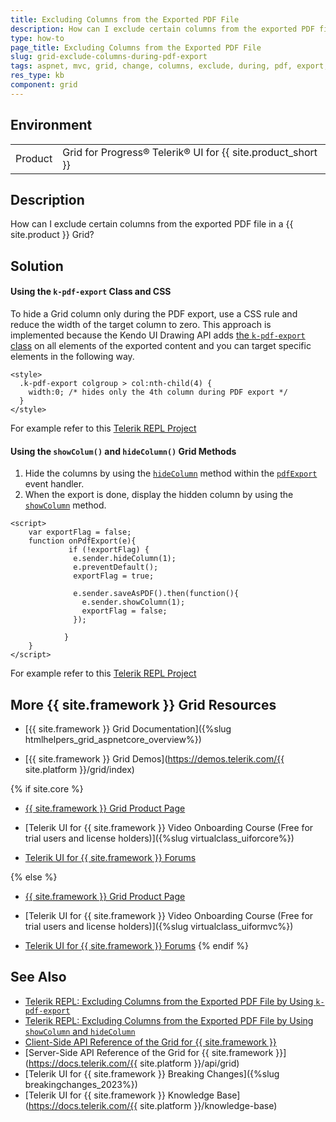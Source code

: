 ```yaml
---
title: Excluding Columns from the Exported PDF File
description: How can I exclude certain columns from the exported PDF file in a {{ site.product }} Grid?
type: how-to
page_title: Excluding Columns from the Exported PDF File
slug: grid-exclude-columns-during-pdf-export
tags: aspnet, mvc, grid, change, columns, exclude, during, pdf, export, exporting
res_type: kb
component: grid
---
```


## Environment

<table>
 <tr>
  <td>Product</td>
  <td>Grid for Progress® Telerik® UI for {{ site.product_short }} </td>
 </tr>
</table>

## Description

How can I exclude certain columns from the exported PDF file in a {{ site.product }}  Grid?

## Solution 

#### Using the `k-pdf-export` Class and CSS

To hide a Grid column only during the PDF export, use a CSS rule and reduce the width of the target column to zero. This approach is implemented because the Kendo UI Drawing API adds [the `k-pdf-export` class](https://docs.telerik.com/kendo-ui/framework/drawing/pdf-output/custom-appearance#using-the) on all elements of the exported content and you can target specific elements in the following way.

```
<style>
  .k-pdf-export colgroup > col:nth-child(4) {
    width:0; /* hides only the 4th column during PDF export */
  }
</style>

```
For example refer to this [Telerik REPL Project](https://netcorerepl.telerik.com/mGEbbFlv24kGE8ul49)


#### Using the `showColum()` and `hideColumn()` Grid Methods

1. Hide the columns by using the [`hideColumn`](https://docs.telerik.com/kendo-ui/api/javascript/ui/grid/methods/hidecolumn) method within the [`pdfExport`](https://docs.telerik.com/kendo-ui/api/javascript/ui/grid/events/pdfexport) event handler.
1. When the export is done, display the hidden column by using the [`showColumn`](https://docs.telerik.com/kendo-ui/api/javascript/ui/grid/methods/showcolumn) method.

```
<script>
    var exportFlag = false;
    function onPdfExport(e){
             if (!exportFlag) {
              e.sender.hideColumn(1);
              e.preventDefault();
              exportFlag = true;

              e.sender.saveAsPDF().then(function(){
                e.sender.showColumn(1);
                exportFlag = false;
              });

            }
    }
</script>
```

For example refer to this [Telerik REPL Project](https://netcorerepl.telerik.com/mmYPvbvv29bLqpSd35)

## More {{ site.framework }} Grid Resources

* [{{ site.framework }} Grid Documentation]({%slug htmlhelpers_grid_aspnetcore_overview%})

* [{{ site.framework }} Grid Demos](https://demos.telerik.com/{{ site.platform }}/grid/index)

{% if site.core %}
* [{{ site.framework }} Grid Product Page](https://www.telerik.com/aspnet-core-ui/grid)

* [Telerik UI for {{ site.framework }} Video Onboarding Course (Free for trial users and license holders)]({%slug virtualclass_uiforcore%})

* [Telerik UI for {{ site.framework }} Forums](https://www.telerik.com/forums/aspnet-core-ui)

{% else %}
* [{{ site.framework }} Grid Product Page](https://www.telerik.com/aspnet-mvc/grid)

* [Telerik UI for {{ site.framework }} Video Onboarding Course (Free for trial users and license holders)]({%slug virtualclass_uiformvc%})

* [Telerik UI for {{ site.framework }} Forums](https://www.telerik.com/forums/aspnet-mvc)
{% endif %}

## See Also

* [Telerik REPL: Excluding Columns from the Exported PDF File by Using `k-pdf-export`](https://netcorerepl.telerik.com/mGEbbFlv24kGE8ul49)
* [Telerik REPL: Excluding Columns from the Exported PDF File by Using `showColumn` and `hideColumn`](https://netcorerepl.telerik.com/mmYPvbvv29bLqpSd35)
* [Client-Side API Reference of the Grid for {{ site.framework }}](https://docs.telerik.com/kendo-ui/api/javascript/ui/grid)
* [Server-Side API Reference of the Grid for {{ site.framework }}](https://docs.telerik.com/{{ site.platform }}/api/grid)
* [Telerik UI for {{ site.framework }} Breaking Changes]({%slug breakingchanges_2023%})
* [Telerik UI for {{ site.framework }} Knowledge Base](https://docs.telerik.com/{{ site.platform }}/knowledge-base)
